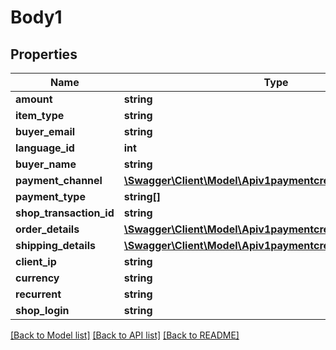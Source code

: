 # Body1

## Properties
Name | Type | Description | Notes
------------ | ------------- | ------------- | -------------
**amount** | **string** |  | [optional] 
**item_type** | **string** |  | [optional] 
**buyer_email** | **string** |  | [optional] 
**language_id** | **int** |  | [optional] 
**buyer_name** | **string** |  | [optional] 
**payment_channel** | [**\Swagger\Client\Model\Apiv1paymentcreatePaymentChannel**](Apiv1paymentcreatePaymentChannel.md) |  | [optional] 
**payment_type** | **string[]** |  | [optional] 
**shop_transaction_id** | **string** |  | [optional] 
**order_details** | [**\Swagger\Client\Model\Apiv1paymentcreateOrderDetails**](Apiv1paymentcreateOrderDetails.md) |  | [optional] 
**shipping_details** | [**\Swagger\Client\Model\Apiv1paymentcreateShippingDetails**](Apiv1paymentcreateShippingDetails.md) |  | [optional] 
**client_ip** | **string** |  | [optional] 
**currency** | **string** |  | [optional] 
**recurrent** | **string** |  | [optional] 
**shop_login** | **string** |  | [optional] 

[[Back to Model list]](../../README.md#documentation-for-models) [[Back to API list]](../../README.md#documentation-for-api-endpoints) [[Back to README]](../../README.md)

